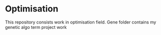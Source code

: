 # Optimisation
This repository consists work in optimisation field.
Gene folder contains my genetic algo term project work
